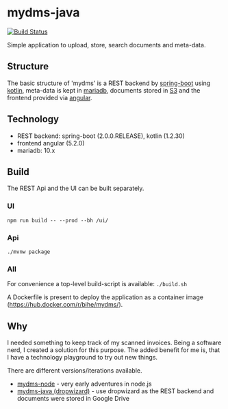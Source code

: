 # mydms-java

[![Build Status](https://travis-ci.org/bihe/mydms-java.png)](https://travis-ci.org/bihe/mydms-java)

Simple application to upload, store, search documents and meta-data.

## Structure

The basic structure of 'mydms' is a REST backend by [spring-boot](https://projects.spring.io/spring-boot/) using [kotlin](https://kotlinlang.org/), meta-data is kept in [mariadb](https://mariadb.org/), documents stored in [S3](https://aws.amazon.com/s3/) and the frontend provided via [angular](https://angular.io/). 

## Technology

* REST backend: spring-boot (2.0.0.RELEASE), kotlin (1.2.30)
* frontend angular (5.2.0)
* mariadb: 10.x

## Build
The REST Api and the UI can be built separately. 

### UI
`npm run build -- --prod --bh /ui/`

### Api
`./mvnw package`
  
### All
For convenience a top-level build-script is available: `./build.sh`

A Dockerfile is present to deploy the application as a container image (https://hub.docker.com/r/bihe/mydms/).

## Why

I needed something to keep track of my scanned invoices. Being a software nerd, I created a solution for this purpose. The added benefit for me is, that I have a technology playground to try out new things. 

There are different versions/iterations available.

* [mydms-node](https://github.com/bihe/myDMS-node) - very early adventures in node.js
* [mydms-java (dropwizard)](https://github.com/bihe/mydms-java/tree/dropwizard) - use dropwizard as the REST backend and documents were stored in Google Drive

